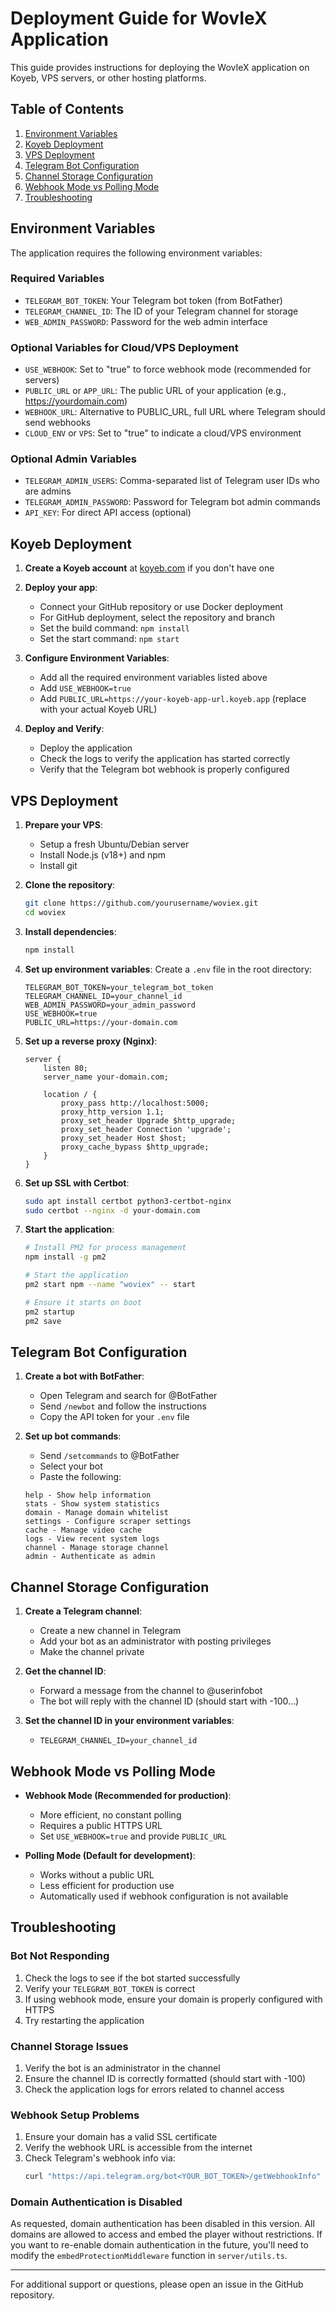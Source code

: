 # Deployment Guide for WovIeX Application

This guide provides instructions for deploying the WovIeX application on Koyeb, VPS servers, or other hosting platforms.

## Table of Contents

1. [Environment Variables](#environment-variables)
2. [Koyeb Deployment](#koyeb-deployment)
3. [VPS Deployment](#vps-deployment)
4. [Telegram Bot Configuration](#telegram-bot-configuration)
5. [Channel Storage Configuration](#channel-storage-configuration)
6. [Webhook Mode vs Polling Mode](#webhook-mode-vs-polling-mode)
7. [Troubleshooting](#troubleshooting)

## Environment Variables

The application requires the following environment variables:

### Required Variables
- `TELEGRAM_BOT_TOKEN`: Your Telegram bot token (from BotFather)
- `TELEGRAM_CHANNEL_ID`: The ID of your Telegram channel for storage
- `WEB_ADMIN_PASSWORD`: Password for the web admin interface

### Optional Variables for Cloud/VPS Deployment
- `USE_WEBHOOK`: Set to "true" to force webhook mode (recommended for servers)
- `PUBLIC_URL` or `APP_URL`: The public URL of your application (e.g., https://yourdomain.com)
- `WEBHOOK_URL`: Alternative to PUBLIC_URL, full URL where Telegram should send webhooks
- `CLOUD_ENV` or `VPS`: Set to "true" to indicate a cloud/VPS environment

### Optional Admin Variables
- `TELEGRAM_ADMIN_USERS`: Comma-separated list of Telegram user IDs who are admins
- `TELEGRAM_ADMIN_PASSWORD`: Password for Telegram bot admin commands
- `API_KEY`: For direct API access (optional)

## Koyeb Deployment

1. **Create a Koyeb account** at [koyeb.com](https://koyeb.com) if you don't have one

2. **Deploy your app**:
   - Connect your GitHub repository or use Docker deployment
   - For GitHub deployment, select the repository and branch
   - Set the build command: `npm install`
   - Set the start command: `npm start`

3. **Configure Environment Variables**:
   - Add all the required environment variables listed above
   - Add `USE_WEBHOOK=true`
   - Add `PUBLIC_URL=https://your-koyeb-app-url.koyeb.app` (replace with your actual Koyeb URL)

4. **Deploy and Verify**:
   - Deploy the application
   - Check the logs to verify the application has started correctly
   - Verify that the Telegram bot webhook is properly configured

## VPS Deployment

1. **Prepare your VPS**:
   - Setup a fresh Ubuntu/Debian server
   - Install Node.js (v18+) and npm
   - Install git

2. **Clone the repository**:
   ```bash
   git clone https://github.com/yourusername/woviex.git
   cd woviex
   ```

3. **Install dependencies**:
   ```bash
   npm install
   ```

4. **Set up environment variables**:
   Create a `.env` file in the root directory:
   ```
   TELEGRAM_BOT_TOKEN=your_telegram_bot_token
   TELEGRAM_CHANNEL_ID=your_channel_id
   WEB_ADMIN_PASSWORD=your_admin_password
   USE_WEBHOOK=true
   PUBLIC_URL=https://your-domain.com
   ```

5. **Set up a reverse proxy (Nginx)**:
   ```
   server {
       listen 80;
       server_name your-domain.com;
       
       location / {
           proxy_pass http://localhost:5000;
           proxy_http_version 1.1;
           proxy_set_header Upgrade $http_upgrade;
           proxy_set_header Connection 'upgrade';
           proxy_set_header Host $host;
           proxy_cache_bypass $http_upgrade;
       }
   }
   ```

6. **Set up SSL with Certbot**:
   ```bash
   sudo apt install certbot python3-certbot-nginx
   sudo certbot --nginx -d your-domain.com
   ```

7. **Start the application**:
   ```bash
   # Install PM2 for process management
   npm install -g pm2
   
   # Start the application
   pm2 start npm --name "woviex" -- start
   
   # Ensure it starts on boot
   pm2 startup
   pm2 save
   ```

## Telegram Bot Configuration

1. **Create a bot with BotFather**:
   - Open Telegram and search for @BotFather
   - Send `/newbot` and follow the instructions
   - Copy the API token for your `.env` file

2. **Set up bot commands**:
   - Send `/setcommands` to @BotFather
   - Select your bot
   - Paste the following:
   ```
   help - Show help information
   stats - Show system statistics
   domain - Manage domain whitelist
   settings - Configure scraper settings
   cache - Manage video cache
   logs - View recent system logs
   channel - Manage storage channel
   admin - Authenticate as admin
   ```

## Channel Storage Configuration

1. **Create a Telegram channel**:
   - Create a new channel in Telegram
   - Add your bot as an administrator with posting privileges
   - Make the channel private

2. **Get the channel ID**:
   - Forward a message from the channel to @userinfobot
   - The bot will reply with the channel ID (should start with -100...)

3. **Set the channel ID in your environment variables**:
   - `TELEGRAM_CHANNEL_ID=your_channel_id`

## Webhook Mode vs Polling Mode

- **Webhook Mode (Recommended for production)**:
  - More efficient, no constant polling
  - Requires a public HTTPS URL
  - Set `USE_WEBHOOK=true` and provide `PUBLIC_URL`

- **Polling Mode (Default for development)**:
  - Works without a public URL
  - Less efficient for production use
  - Automatically used if webhook configuration is not available

## Troubleshooting

### Bot Not Responding
1. Check the logs to see if the bot started successfully
2. Verify your `TELEGRAM_BOT_TOKEN` is correct
3. If using webhook mode, ensure your domain is properly configured with HTTPS
4. Try restarting the application

### Channel Storage Issues
1. Verify the bot is an administrator in the channel
2. Ensure the channel ID is correctly formatted (should start with -100)
3. Check the application logs for errors related to channel access

### Webhook Setup Problems
1. Ensure your domain has a valid SSL certificate
2. Verify the webhook URL is accessible from the internet
3. Check Telegram's webhook info via:
   ```bash
   curl "https://api.telegram.org/bot<YOUR_BOT_TOKEN>/getWebhookInfo"
   ```

### Domain Authentication is Disabled
As requested, domain authentication has been disabled in this version. All domains are allowed to access and embed the player without restrictions. If you want to re-enable domain authentication in the future, you'll need to modify the `embedProtectionMiddleware` function in `server/utils.ts`.

---

For additional support or questions, please open an issue in the GitHub repository.